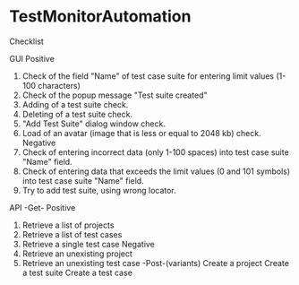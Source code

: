 # TestMonitorAutomation

Checklist

GUI
Positive
1. Сheck of the field "Name" of test case suite for entering limit values ​​(1-100 characters)
2. Check of the popup message "Test suite <test suite name> created"
3. Adding of a test suite check.
4. Deleting of a test suite check.
5. "Add Test Suite" dialog window check.
6. Load of an avatar (image that is less or equal to 2048 kb) check.
Negative
1. Check of entering incorrect data (only 1-100 spaces) into test case suite "Name" field.
2. Check of entering data that exceeds the limit values (0 and 101 symbols) into test case suite "Name" field.
3. Try to add test suite, using wrong locator.

API
-Get-
Positive
1. Retrieve a list of projects
2. Retrieve a list of test cases
3. Retrieve a single test case
Negative
1. Retrieve an unexisting project
2. Retrieve an unexisting test case
-Post-(variants)
Create a project
Create a test suite
Create a test case
